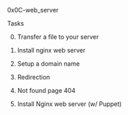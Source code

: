 0x0C-web_server

Tasks

0. Transfer a file to your server 

1. Install nginx web server 

2. Setup a domain name 

3. Redirection 

4. Not found page 404 

5. Install Nginx web server (w/ Puppet) 
